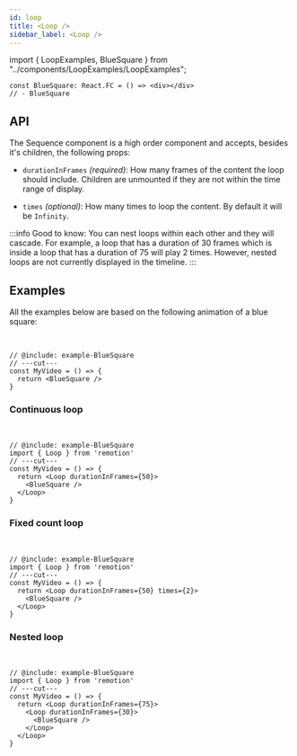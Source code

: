 ```yaml
---
id: loop
title: <Loop />
sidebar_label: <Loop />
---
```


import { LoopExamples, BlueSquare } from "../components/LoopExamples/LoopExamples";

```twoslash include example
const BlueSquare: React.FC = () => <div></div>
// - BlueSquare
```

## API

The Sequence component is a high order component and accepts, besides it's children, the following props:

- `durationInFrames` _(required)_: How many frames of the content the loop should include. Children are unmounted if they are not within the time range of display.

- `times` _(optional)_: How many times to loop the content. By default it will be `Infinity`.

:::info
Good to know: You can nest loops within each other and they will cascade. For example, a loop that has a duration of 30 frames which is inside a loop that has a duration of 75 will play 2 times. However, nested loops are not currently displayed in the timeline.
:::

## Examples

All the examples below are based on the following animation of a blue square:

<LoopExamples />
<br />

```tsx twoslash
// @include: example-BlueSquare
// ---cut---
const MyVideo = () => {
  return <BlueSquare />
}
```

### Continuous loop

<LoopExamples type="base" />
<br />

```tsx twoslash
// @include: example-BlueSquare
import { Loop } from 'remotion'
// ---cut---
const MyVideo = () => {
  return <Loop durationInFrames={50}>
    <BlueSquare />
  </Loop>
}
```

### Fixed count loop

<LoopExamples type="times" />
<br />

```tsx twoslash
// @include: example-BlueSquare
import { Loop } from 'remotion'
// ---cut---
const MyVideo = () => {
  return <Loop durationInFrames={50} times={2}>
    <BlueSquare />
  </Loop>
}
```

### Nested loop

<LoopExamples type="nested" />
<br />

```tsx twoslash
// @include: example-BlueSquare
import { Loop } from 'remotion'
// ---cut---
const MyVideo = () => {
  return <Loop durationInFrames={75}>
    <Loop durationInFrames={30}>
      <BlueSquare />
    </Loop>
  </Loop>
}
```
